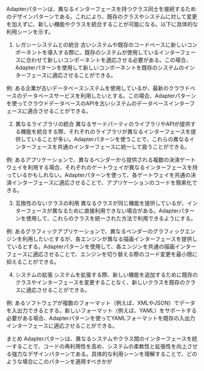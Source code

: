 Adapterパターンは、異なるインターフェースを持つクラス同士を接続するためのデザインパターンである。これにより、既存のクラスやシステムに対して変更を加えずに、新しい機能やクラスを統合することが可能になる。以下に具体的な利用シーンを示す。

1. レガシーシステムとの統合
古いシステムや既存のコードベースに新しいコンポーネントを導入する際に、既存のシステムが使用しているインターフェースに合わせて新しいコンポーネントを適応させる必要がある。この場合、Adapterパターンを使用して新しいコンポーネントを既存のシステムのインターフェースに適応させることができる。

例: ある企業が古いデータベースシステムを使用しているが、最新のクラウドベースのデータベースサービスを利用したいとする。この場合、Adapterパターンを使ってクラウドデータベースのAPIを古いシステムのデータベースインターフェースに適合させることができる。

2. 異なるライブラリの統合
異なるサードパーティのライブラリやAPIが提供する機能を統合する際、それぞれのライブラリが異なるインターフェースを提供していることが多い。Adapterパターンを使うことで、これらの異なるインターフェースを共通のインターフェースに統一して扱うことができる。

例: あるアプリケーションで、異なるベンダーから提供される複数の決済ゲートウェイを利用する場合、それぞれのゲートウェイが異なるインターフェースを持っているかもしれない。Adapterパターンを使って、各ゲートウェイを共通の決済インターフェースに適応させることで、アプリケーションのコードを簡素化できる。

3. 互換性のないクラスの利用
異なるクラスが同じ機能を提供しているが、インターフェースが異なるために直接利用できない場合がある。Adapterパターンを使用して、これらのクラスを統一された方法で利用できるようにする。

例: あるグラフィックアプリケーションで、異なるベンダーのグラフィックエンジンを利用したいとするが、各エンジンが異なる描画インターフェースを提供しているとする。Adapterパターンを使用して、各エンジンを共通の描画インターフェースに適応させることで、エンジンを切り替える際のコード変更を最小限に抑えることができる。

4. システムの拡張
システムを拡張する際、新しい機能を追加するために既存のクラスやインターフェースを変更することなく、新しいクラスを既存のクラスに適応させることができる。

例: あるソフトウェアが複数のフォーマット（例えば、XMLやJSON）でデータを入出力できるとする。新しいフォーマット（例えば、YAML）をサポートする必要がある場合、Adapterパターンを使ってYAMLフォーマットを既存の入出力インターフェースに適応させることができる。

まとめ
Adapterパターンは、異なるシステムやクラス間のインターフェースを統一することで、コードの再利用性を高め、システムの柔軟性と拡張性を向上させる強力なデザインパターンである。具体的な利用シーンを理解することで、どのような場合にこのパターンを適用すべきかが